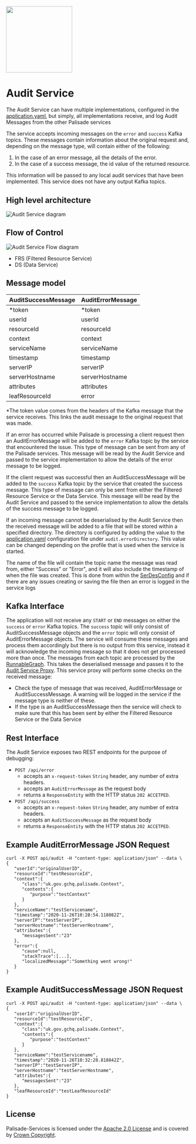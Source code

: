 <!---
Copyright 2018-2021 Crown Copyright

Licensed under the Apache License, Version 2.0 (the "License");
you may not use this file except in compliance with the License.
You may obtain a copy of the License at

  http://www.apache.org/licenses/LICENSE-2.0

Unless required by applicable law or agreed to in writing, software
distributed under the License is distributed on an "AS IS" BASIS,
WITHOUT WARRANTIES OR CONDITIONS OF ANY KIND, either express or implied.
See the License for the specific language governing permissions and
limitations under the License.
--->

# <img src="../logos/logo.svg" width="180">

# Audit Service

The Audit Service can have multiple implementations, configured in the [application.yaml](src/main/resources/application.yaml), but simply, all implementations receive, and log Audit Messages from the other Palisade services

The service accepts incoming messages on the `error` and `success` Kafka topics.
These messages contain information about the original request and, depending on the message type, will contain either of the following:
1. In the case of an error message, all the details of the error. 
1. In the case of a success message, the id value of the returned resource.

This information will be passed to any local audit services that have been implemented. This service does not have any output Kafka topics.

## High level architecture

<!--- 
See audit-service/doc/audit-service.drawio for the source of this diagram
--->
![Audit Service diagram](doc/audit-service.png)

## Flow of Control

<!--- 
See audit-service/doc/audit-service-flow.drawio for the source of this diagram
--->
![Audit Service Flow diagram](doc/audit-service-flow.png)

* FRS (Filtered Resource Service)
* DS (Data Service)

## Message model

| AuditSuccessMessage | AuditErrorMessage | 
|:--------------------|:------------------|
| *token              | *token            |
| userId              | userId            | 
| resourceId          | resourceId        | 
| context             | context           | 
| serviceName         | serviceName       | 
| timestamp           | timestamp         | 
| serverIP            | serverIP          | 
| serverHostname      | serverHostname    |
| attributes          | attributes        |
| leafResourceId      | error             |

*The token value comes from the headers of the Kafka message that the service receives. This links the audit message to the original request that was made.

If an error has occurred while Palisade is processing a client request then an AuditErrorMessage will be added to the `error` Kafka topic by the service that encountered the issue. 
This type of message can be sent from any of the Palisade services.
This message will be read by the Audit Service and passed to the service implementation to allow the details of the error message to be logged.

If the client request was successful then an AuditSuccessMessage will be added to the `success` Kafka topic by the service that created the success message.
This type of message can only be sent from either the Filtered Resource Service or the Data Service.
This message will be read by the Audit Service and passed to the service implementation to allow the details of the success message to be logged.

If an incoming message cannot be deserialised by the Audit Service then the received message will be added to a file that will be stored within a specified
directory. The directory is configured by adding the value to the [application.yaml](src/main/resources/application.yaml) configuration file under `audit.errorDirectory`.
This value can be changed depending on the profile that is used when the service is started.

The name of the file will contain the topic name the message was read from, either "Success" or "Error", and it will also include the timestamp of when the file was created.
This is done from within the [SerDesConfig](src/main/java/uk/gov/gchq/palisade/service/audit/stream/SerDesConfig.java) and if there are any issues creating or saving the file
then an error is logged in the service logs

## Kafka Interface

The application will not receive any `START` or `END` messages on either the `success` or `error` Kafka topics. The `success` topic will only consist of AuditSuccessMessage objects and the `error` topic will only consist of AuditErrorMessage objects. The
service will consume these messages and process them accordingly but there is no output from this service, instead it will acknowledge the incoming message so that it does not get processed more than once.
The messages from each topic are processed by the [RunnableGraph](src/main/java/uk/gov/gchq/palisade/service/audit/stream/config/AkkaRunnableGraph.java). This takes the deserialised message and passes it to the 
[Audit Service Proxy](src/main/java/uk/gov/gchq/palisade/service/audit/service/AuditServiceAsyncProxy.java). This service proxy will perform some checks on the received message:
* Check the type of message that was received, AuditErrorMessage or AuditSuccessMessage. A warning will be logged in the service if the message type is neither of these.
* If the type is an AuditSuccessMessage then the service will check to make sure that this has been sent by either the Filtered Resource Service or the Data Service

## Rest Interface

The Audit Service exposes two REST endpoints for the purpose of debugging:

* `POST /api/error`
    - accepts an `x-request-token` `String` header, any number of extra headers.
    - accepts an `AuditErrorMessage` as the request body
    - returns a `ResponseEntity` with the HTTP status `202 ACCETPED`.
* `POST /api/success`
  - accepts an `x-request-token` `String` header, any number of extra headers.
  - accepts an `AuditSuccessMessage` as the request body
  - returns a `ResponseEntity` with the HTTP status `202 ACCETPED`.

## Example AuditErrorMessage JSON Request

```
curl -X POST api/audit -H "content-type: application/json" --data \
{
   "userId":"originalUserID",
   "resourceId":"testResourceId",
   "context":{
      "class":"uk.gov.gchq.palisade.Context",
      "contents":{
         "purpose":"testContext"
      }
   },
   "serviceName":"testServicename",
   "timestamp":"2020-11-26T10:28:54.118082Z",
   "serverIP":"testServerIP",
   "serverHostname":"testServerHostname",
   "attributes":{
      "messagesSent":"23"
   },
   "error":{
      "cause":null,
      "stackTrace":[...],
      "localizedMessage":"Something went wrong!"
   }
}
```

## Example AuditSuccessMessage JSON Request

```
curl -X POST api/audit -H "content-type: application/json" --data \
{
   "userId":"originalUserID",
   "resourceId":"testResourceId",
   "context":{
      "class":"uk.gov.gchq.palisade.Context",
      "contents":{
         "purpose":"testContext"
      }
   },
   "serviceName":"testServicename",
   "timestamp":"2020-11-26T10:32:28.818842Z",
   "serverIP":"testServerIP",
   "serverHostname":"testServerHostname",
   "attributes":{
      "messagesSent":"23"
   },
   "leafResourceId":"testLeafResourceId"
}
```

## License

Palisade-Services is licensed under the [Apache 2.0 License](https://www.apache.org/licenses/LICENSE-2.0) and is covered by [Crown Copyright](https://www.nationalarchives.gov.uk/information-management/re-using-public-sector-information/copyright-and-re-use/crown-copyright/).
